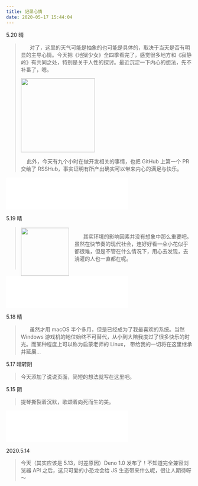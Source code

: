 ```yaml
---
title: 记录心情
date: 2020-05-17 15:44:04
---
```


5.20 晴

> &nbsp; &nbsp; &nbsp; 对了，这里的天气可能是抽象的也可能是具体的，取决于当天是否有明显的主导心情。今天把《地狱少女》全四季看完了，感觉很多地方和《寂静岭》有共同之处，特别是关于人性的探讨。最近沉淀一下内心的想法，先不补番了，嗯。
> <div> 
>   <img src="https://pic.downk.cc/item/5ec541bbc2a9a83be546d867.png" style="height: 200px;">
>   <p>&nbsp; &nbsp; 此外，今天有九个小时在做开发相关的事情，也把 GitHub 上第一个 PR 交给了 RSSHub，事实证明有所产出确实可以带来内心的满足与快乐。</p>
> </div>

<iframe frameborder="no" border="0" marginwidth="0" marginheight="0" width=330 height=86 src="//music.163.com/outchain/player?type=2&id=532931&auto=0&height=66"></iframe>

5.19 晴

> <div> 
>   <img src="https://pic.downk.cc/item/5ec33c33c2a9a83be55e6fc3.jpg" style="height: 130px; float: left; margin: 2px 15px 0 0">
>   <p style="padding: 15px 0 20px 0">&nbsp; &nbsp; &nbsp; 其实环境的影响因素并没有想象中那么重要吧。虽然在快节奏的现代社会，连好好看一朵小花似乎都很难，但是不管在什么情况下，用心去发现，去浇灌的人也一直都在呢。</p>
> </div>

<iframe frameborder="no" border="0" marginwidth="0" marginheight="10" width=330 height=86 src="//music.163.com/outchain/player?type=2&id=1425849180&auto=0&height=66"></iframe>

5.18 晴

> &nbsp; &nbsp; &nbsp; 虽然才用 macOS 半个多月，但是已经成为了我最喜欢的系统。当然 Windows 游戏机的地位始终不可替代，从小到大陪我度过了很多快乐的时光。而某种程度上可以称为启蒙老师的 Linux， 带给我的一切将在这里继承并延展...

5.17 晴转阴

> 今天添加了说说页面，简短的想法就写在这里吧。

5.15 阴

> 提琴撕裂着沉默，歌颂着向死而生的美。

<iframe frameborder="no" border="0" marginwidth="0" marginheight="0" width=330 height=86 src="//music.163.com/outchain/player?type=2&id=19182730&auto=0&height=66"></iframe>

2020.5.14

> 今天（其实应该是 5.13，时差原因）Deno 1.0 发布了！不知道完全兼容浏览器 API 之后，这只可爱的小恐龙会给 JS 生态带来什么呢，很让人期待呀～

